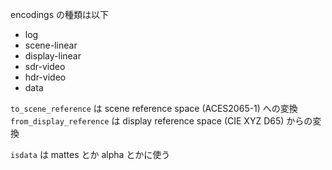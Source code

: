 encodings の種類は以下

* log
* scene-linear
* display-linear
* sdr-video
* hdr-video
* data

`to_scene_reference` は scene reference space (ACES2065-1) への変換
`from_display_reference` は display reference space (CIE XYZ D65) からの変換

`isdata` は mattes とか alpha とかに使う
